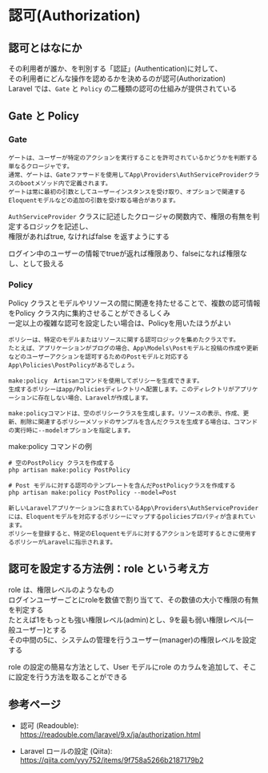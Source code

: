 # 認可(Authorization)

## 認可とはなにか
その利用者が誰か、を判別する「認証」(Authentication)に対して、  
その利用者にどんな操作を認めるかを決めるのが認可(Authorization)  
Laravel では、`Gate` と `Policy` の二種類の認可の仕組みが提供されている

## Gate と Policy
### Gate
```
ゲートは、ユーザーが特定のアクションを実行することを許可されているかどうかを判断する単なるクロージャです。
通常、ゲートは、Gateファサードを使用してApp\Providers\AuthServiceProviderクラスのbootメソッド内で定義されます。
ゲートは常に最初の引数としてユーザーインスタンスを受け取り、オプションで関連するEloquentモデルなどの追加の引数を受け取る場合があります。
```

`AuthServiceProvider` クラスに記述したクロージャの関数内で、権限の有無を判定するロジックを記述し、  
権限があればtrue, なければfalse を返すようにする

ログイン中のユーザーの情報でtrueが返れば権限あり、falseになれば権限なし、として扱える


### Policy
Policy クラスとモデルやリソースの間に関連を持たせることで、複数の認可情報をPolicy クラス内に集約させることができるしくみ  
一定以上の複雑な認可を設定したい場合は、Policyを用いたほうがよい

```
ポリシーは、特定のモデルまたはリソースに関する認可ロジックを集めたクラスです。
たとえば、アプリケーションがブログの場合、App\Models\Postモデルと投稿の作成や更新などのユーザーアクションを認可するためのPostモデルと対応するApp\Policies\PostPolicyがあるでしょう。

make:policy　Artisanコマンドを使用してポリシーを生成できます。
生成するポリシーはapp/Policiesディレクトリへ配置します。このディレクトリがアプリケーションに存在しない場合、Laravelが作成します。

make:policyコマンドは、空のポリシークラスを生成します。リソースの表示、作成、更新、削除に関連するポリシーメソッドのサンプルを含んだクラスを生成する場合は、コマンドの実行時に--modelオプションを指定します。
```

make:policy コマンドの例
```
# 空のPostPolicy クラスを作成する
php artisan make:policy PostPolicy

# Post モデルに対する認可のテンプレートを含んだPostPolicyクラスを作成する
php artisan make:policy PostPolicy --model=Post
```

```
新しいLaravelアプリケーションに含まれているApp\Providers\AuthServiceProviderには、Eloquentモデルを対応するポリシーにマップするpoliciesプロパティが含まれています。
ポリシーを登録すると、特定のEloquentモデルに対するアクションを認可するときに使用するポリシーがLaravelに指示されます。
```

## 認可を設定する方法例：role という考え方
role は、権限レベルのようなもの  
ログインユーザーごとにroleを数値で割り当てて、その数値の大小で権限の有無を判定する  
たとえば1をもっとも強い権限レベル(admin)とし、9を最も弱い権限レベル(一般ユーザー)とする  
その中間の5に、システムの管理を行うユーザー(manager)の権限レベルを設定する  

role の設定の簡易な方法として、User モデルにrole のカラムを追加して、そこに設定を行う方法を取ることができる

## 参考ページ
- 認可 (Readouble):  
  https://readouble.com/laravel/9.x/ja/authorization.html

- Laravel ロールの設定 (Qiita):  
  https://qiita.com/yyy752/items/9f758a5266b2187179b2

